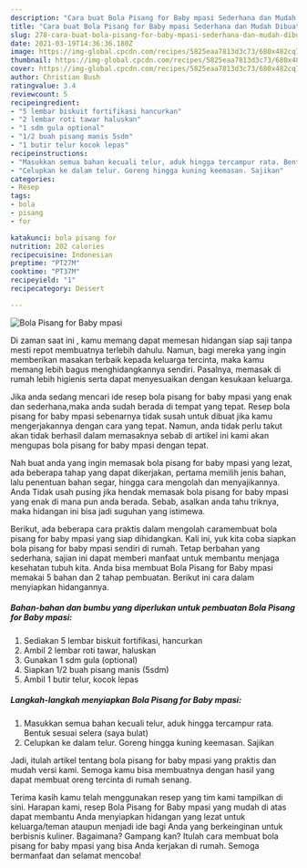 ```yaml
---
description: "Cara buat Bola Pisang for Baby mpasi Sederhana dan Mudah Dibuat"
title: "Cara buat Bola Pisang for Baby mpasi Sederhana dan Mudah Dibuat"
slug: 278-cara-buat-bola-pisang-for-baby-mpasi-sederhana-dan-mudah-dibuat
date: 2021-03-19T14:36:36.180Z
image: https://img-global.cpcdn.com/recipes/5825eaa7813d3c73/680x482cq70/bola-pisang-for-baby-mpasi-foto-resep-utama.jpg
thumbnail: https://img-global.cpcdn.com/recipes/5825eaa7813d3c73/680x482cq70/bola-pisang-for-baby-mpasi-foto-resep-utama.jpg
cover: https://img-global.cpcdn.com/recipes/5825eaa7813d3c73/680x482cq70/bola-pisang-for-baby-mpasi-foto-resep-utama.jpg
author: Christian Bush
ratingvalue: 3.4
reviewcount: 5
recipeingredient:
- "5 lembar biskuit fortifikasi hancurkan"
- "2 lembar roti tawar haluskan"
- "1 sdm gula optional"
- "1/2 buah pisang manis 5sdm"
- "1 butir telur kocok lepas"
recipeinstructions:
- "Masukkan semua bahan kecuali telur, aduk hingga tercampur rata. Bentuk sesuai selera (saya bulat)"
- "Celupkan ke dalam telur. Goreng hingga kuning keemasan. Sajikan"
categories:
- Resep
tags:
- bola
- pisang
- for

katakunci: bola pisang for 
nutrition: 202 calories
recipecuisine: Indonesian
preptime: "PT27M"
cooktime: "PT37M"
recipeyield: "1"
recipecategory: Dessert

---
```



![Bola Pisang for Baby mpasi](https://img-global.cpcdn.com/recipes/5825eaa7813d3c73/680x482cq70/bola-pisang-for-baby-mpasi-foto-resep-utama.jpg)

Di zaman  saat ini , kamu memang dapat memesan hidangan siap saji tanpa mesti repot membuatnya terlebih dahulu. Namun, bagi mereka yang ingin memberikan masakan terbaik kepada keluarga tercinta, maka kamu memang lebih bagus menghidangkannya sendiri. Pasalnya, memasak di rumah lebih higienis serta dapat menyesuaikan dengan kesukaan keluarga.

Jika anda sedang mencari ide resep bola pisang for baby mpasi yang enak dan sederhana,maka anda sudah berada di tempat yang tepat. Resep bola pisang for baby mpasi  sebenarnya tidak susah untuk dibuat jika kamu mengerjakannya dengan cara yang tepat. Namun, anda tidak perlu takut akan tidak berhasil dalam memasaknya 
sebab di artikel ini kami akan mengupas bola pisang for baby mpasi dengan tepat.  



Nah buat anda yang ingin memasak bola pisang for baby mpasi yang lezat, ada beberapa tahap yang dapat dikerjakan, pertama memilih jenis bahan, lalu penentuan bahan segar, hingga cara mengolah dan menyajikannya. Anda Tidak usah pusing jika hendak memasak bola pisang for baby mpasi yang enak di mana pun anda berada. Sebab, asalkan anda  tahu triknya, maka hidangan ini bisa jadi suguhan yang istimewa.

Berikut, ada beberapa cara praktis  dalam mengolah caramembuat bola pisang for baby mpasi yang siap dihidangkan. Kali ini, yuk kita coba siapkan bola pisang for baby mpasi sendiri di rumah. Tetap berbahan yang sederhana, sajian ini dapat memberi manfaat untuk membantu menjaga kesehatan tubuh kita. Anda bisa membuat Bola Pisang for Baby mpasi memakai 5 bahan dan 2 tahap pembuatan. Berikut ini cara dalam menyiapkan hidangannya.

<!--inarticleads1-->

##### Bahan-bahan dan bumbu yang diperlukan untuk pembuatan Bola Pisang for Baby mpasi:

1. Sediakan 5 lembar biskuit fortifikasi, hancurkan
1. Ambil 2 lembar roti tawar, haluskan
1. Gunakan 1 sdm gula (optional)
1. Siapkan 1/2 buah pisang manis (5sdm)
1. Ambil 1 butir telur, kocok lepas




<!--inarticleads2-->

##### Langkah-langkah menyiapkan Bola Pisang for Baby mpasi:

1. Masukkan semua bahan kecuali telur, aduk hingga tercampur rata. Bentuk sesuai selera (saya bulat)
1. Celupkan ke dalam telur. Goreng hingga kuning keemasan. Sajikan




Jadi, itulah artikel tentang  bola pisang for baby mpasi  yang praktis dan mudah versi kami. Semoga kamu bisa membuatnya dengan hasil yang dapat membuat oreng tercinta di rumah senang. 

Terima kasih kamu telah menggunakan resep yang tim kami tampilkan di sini. Harapan kami, resep  Bola Pisang for Baby mpasi yang mudah di atas dapat membantu Anda menyiapkan hidangan yang lezat untuk keluarga/teman ataupun menjadi ide bagi Anda yang berkeinginan untuk berbisnis kuliner. Bagaimana? Gampang kan? Itulah cara membuat bola pisang for baby mpasi yang bisa Anda kerjakan di rumah. Semoga bermanfaat dan selamat mencoba!

